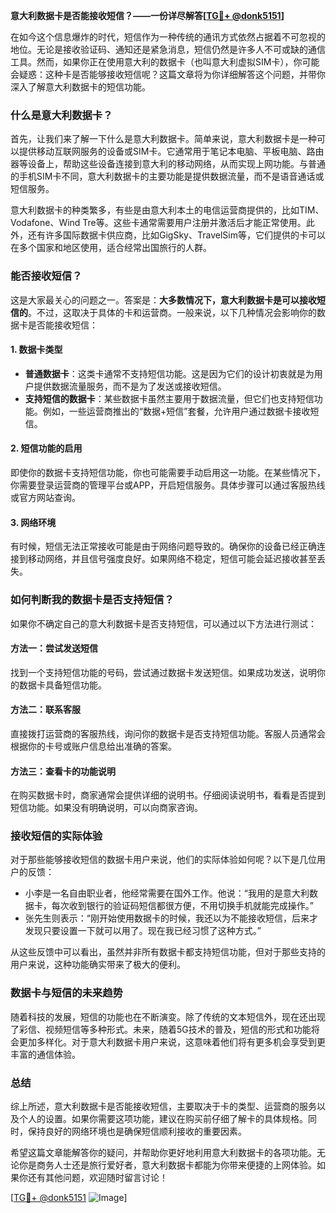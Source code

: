 **意大利数据卡是否能接收短信？——一份详尽解答[[TG💪+ @donk5151](https://t.me/s/donk5151)]**

在如今这个信息爆炸的时代，短信作为一种传统的通讯方式依然占据着不可忽视的地位。无论是接收验证码、通知还是紧急消息，短信仍然是许多人不可或缺的通信工具。然而，如果你正在使用意大利的数据卡（也叫意大利虚拟SIM卡），你可能会疑惑：这种卡是否能够接收短信呢？这篇文章将为你详细解答这个问题，并带你深入了解意大利数据卡的短信功能。

### 什么是意大利数据卡？

首先，让我们来了解一下什么是意大利数据卡。简单来说，意大利数据卡是一种可以提供移动互联网服务的设备或SIM卡。它通常用于笔记本电脑、平板电脑、路由器等设备上，帮助这些设备连接到意大利的移动网络，从而实现上网功能。与普通的手机SIM卡不同，意大利数据卡的主要功能是提供数据流量，而不是语音通话或短信服务。

意大利数据卡的种类繁多，有些是由意大利本土的电信运营商提供的，比如TIM、Vodafone、Wind Tre等。这些卡通常需要用户注册并激活后才能正常使用。此外，还有许多国际数据卡供应商，比如GigSky、TravelSim等，它们提供的卡可以在多个国家和地区使用，适合经常出国旅行的人群。

### 能否接收短信？

这是大家最关心的问题之一。答案是：**大多数情况下，意大利数据卡是可以接收短信的**。不过，这取决于具体的卡和运营商。一般来说，以下几种情况会影响你的数据卡是否能接收短信：

#### 1. 数据卡类型

- **普通数据卡**：这类卡通常不支持短信功能。这是因为它们的设计初衷就是为用户提供数据流量服务，而不是为了发送或接收短信。
- **支持短信的数据卡**：某些数据卡虽然主要用于数据流量，但它们也支持短信功能。例如，一些运营商推出的“数据+短信”套餐，允许用户通过数据卡接收短信。

#### 2. 短信功能的启用

即使你的数据卡支持短信功能，你也可能需要手动启用这一功能。在某些情况下，你需要登录运营商的管理平台或APP，开启短信服务。具体步骤可以通过客服热线或官方网站查询。

#### 3. 网络环境

有时候，短信无法正常接收可能是由于网络问题导致的。确保你的设备已经正确连接到移动网络，并且信号强度良好。如果网络不稳定，短信可能会延迟接收甚至丢失。

### 如何判断我的数据卡是否支持短信？

如果你不确定自己的意大利数据卡是否支持短信，可以通过以下方法进行测试：

#### 方法一：尝试发送短信

找到一个支持短信功能的号码，尝试通过数据卡发送短信。如果成功发送，说明你的数据卡具备短信功能。

#### 方法二：联系客服

直接拨打运营商的客服热线，询问你的数据卡是否支持短信功能。客服人员通常会根据你的卡号或账户信息给出准确的答案。

#### 方法三：查看卡的功能说明

在购买数据卡时，商家通常会提供详细的说明书。仔细阅读说明书，看看是否提到短信功能。如果没有明确说明，可以向商家咨询。

### 接收短信的实际体验

对于那些能够接收短信的数据卡用户来说，他们的实际体验如何呢？以下是几位用户的反馈：

- 小李是一名自由职业者，他经常需要在国外工作。他说：“我用的是意大利数据卡，每次收到银行的验证码短信都很方便，不用切换手机就能完成操作。”
- 张先生则表示：“刚开始使用数据卡的时候，我还以为不能接收短信，后来才发现只要设置一下就可以用了。现在我已经习惯了这种方式。”

从这些反馈中可以看出，虽然并非所有数据卡都支持短信功能，但对于那些支持的用户来说，这种功能确实带来了极大的便利。

### 数据卡与短信的未来趋势

随着科技的发展，短信的功能也在不断演变。除了传统的文本短信外，现在还出现了彩信、视频短信等多种形式。未来，随着5G技术的普及，短信的形式和功能将会更加多样化。对于意大利数据卡用户来说，这意味着他们将有更多机会享受到更丰富的通信体验。

### 总结

综上所述，意大利数据卡是否能接收短信，主要取决于卡的类型、运营商的服务以及个人的设置。如果你需要这项功能，建议在购买前仔细了解卡的具体规格。同时，保持良好的网络环境也是确保短信顺利接收的重要因素。

希望这篇文章能解答你的疑问，并帮助你更好地利用意大利数据卡的各项功能。无论你是商务人士还是旅行爱好者，意大利数据卡都能为你带来便捷的上网体验。如果你还有其他问题，欢迎随时留言讨论！

[[TG💪+ @donk5151](https://t.me/s/donk5151) ![Image](https://i.postimg.cc/rwNCRYN7/Snipaste-2025-04-30-17-27-05.png)]